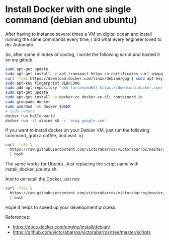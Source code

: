 # Install Docker with one single command (debian and ubuntu)

After having to instance several times a VM on digital ocean and install running the same commands every time, I did what every engineer loved to do: Automate.

So, after some minutes of coding, I wrote the following script and hosted it on my github:

```sh
sudo apt-get update
sudo apt-get install -y apt-transport-https ca-certificates curl gnupg-agent software-properties-common
curl -fsSL https://download.docker.com/linux/debian/gpg | sudo apt-key add -
sudo apt-key fingerprint 0EBFCD88
sudo add-apt-repository "deb [arch=amd64] https://download.docker.com/linux/debian $(lsb_release -cs) stable"
sudo apt-get update
sudo apt-get install -y docker-ce docker-ce-cli containerd.io
sudo groupadd docker
sudo usermod -aG docker $USER
# sudo reboot
docker run hello-world
docker run -it alpine sh -c 'ping google.com'
```

If you want to install docker on your Debian VM, just run the following command, grab a coffee, and wait. =)

```sh
curl -fsSL \
  https://raw.githubusercontent.com/victorabarros/victorabarros/master/scripts/install_docker_debian.sh \
  | bash
```

The same works for Ubuntu. Just replacing the script name with install_docker_ubuntu.sh.

And to uninstall the Docker, just run:

```sh
curl -fsSL \
  https://raw.githubusercontent.com/victorabarros/victorabarros/master/scripts/uninstall_docker.sh \
  | bash
```

Hope it helps to speed up your development process.

References:

- https://docs.docker.com/engine/install/debian/
- https://github.com/victorabarros/victorabarros/tree/master/scripts
